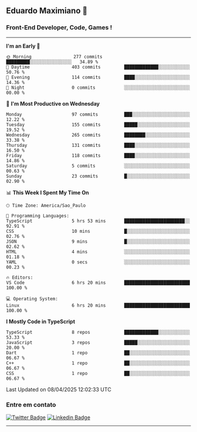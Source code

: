 ## Eduardo Maximiano 👋

### Front-End Developer, Code, Games !

---

<!--START_SECTION:waka-->
**I'm an Early 🐤** 

```text
🌞 Morning                277 commits         █████████░░░░░░░░░░░░░░░░   34.89 % 
🌆 Daytime                403 commits         █████████████░░░░░░░░░░░░   50.76 % 
🌃 Evening                114 commits         ████░░░░░░░░░░░░░░░░░░░░░   14.36 % 
🌙 Night                  0 commits           ░░░░░░░░░░░░░░░░░░░░░░░░░   00.00 % 
```
📅 **I'm Most Productive on Wednesday** 

```text
Monday                   97 commits          ███░░░░░░░░░░░░░░░░░░░░░░   12.22 % 
Tuesday                  155 commits         █████░░░░░░░░░░░░░░░░░░░░   19.52 % 
Wednesday                265 commits         ████████░░░░░░░░░░░░░░░░░   33.38 % 
Thursday                 131 commits         ████░░░░░░░░░░░░░░░░░░░░░   16.50 % 
Friday                   118 commits         ████░░░░░░░░░░░░░░░░░░░░░   14.86 % 
Saturday                 5 commits           ░░░░░░░░░░░░░░░░░░░░░░░░░   00.63 % 
Sunday                   23 commits          █░░░░░░░░░░░░░░░░░░░░░░░░   02.90 % 
```


📊 **This Week I Spent My Time On** 

```text
🕑︎ Time Zone: America/Sao_Paulo

💬 Programming Languages: 
TypeScript               5 hrs 53 mins       ███████████████████████░░   92.91 % 
CSS                      10 mins             █░░░░░░░░░░░░░░░░░░░░░░░░   02.76 % 
JSON                     9 mins              █░░░░░░░░░░░░░░░░░░░░░░░░   02.62 % 
HTML                     4 mins              ░░░░░░░░░░░░░░░░░░░░░░░░░   01.18 % 
YAML                     0 secs              ░░░░░░░░░░░░░░░░░░░░░░░░░   00.23 % 

🔥 Editors: 
VS Code                  6 hrs 20 mins       █████████████████████████   100.00 % 

💻 Operating System: 
Linux                    6 hrs 20 mins       █████████████████████████   100.00 % 
```

**I Mostly Code in TypeScript** 

```text
TypeScript               8 repos             █████████████░░░░░░░░░░░░   53.33 % 
JavaScript               3 repos             █████░░░░░░░░░░░░░░░░░░░░   20.00 % 
Dart                     1 repo              ██░░░░░░░░░░░░░░░░░░░░░░░   06.67 % 
C++                      1 repo              ██░░░░░░░░░░░░░░░░░░░░░░░   06.67 % 
CSS                      1 repo              ██░░░░░░░░░░░░░░░░░░░░░░░   06.67 % 
```




 Last Updated on 08/04/2025 12:02:33 UTC
<!--END_SECTION:waka-->

### Entre em contato

[![Twitter Badge](https://img.shields.io/badge/-@edmaxi-1ca0f1?style=flat-square&labelColor=1ca0f1&logo=twitter&logoColor=white&link=https://twitter.com/edmaxi)](https://twitter.com/edmaxi)
[![Linkedin Badge](https://img.shields.io/badge/-Eduardo_Maximiano-0077B5?style=flat-square&logo=Linkedin&logoColor=white&link=https://www.linkedin.com/in/maximiano-eduardo)](https://www.linkedin.com/in/maximiano-eduardo)

---
